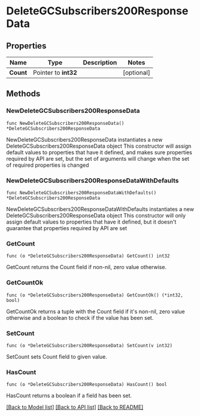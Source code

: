 # DeleteGCSubscribers200ResponseData

## Properties

Name | Type | Description | Notes
------------ | ------------- | ------------- | -------------
**Count** | Pointer to **int32** |  | [optional] 

## Methods

### NewDeleteGCSubscribers200ResponseData

`func NewDeleteGCSubscribers200ResponseData() *DeleteGCSubscribers200ResponseData`

NewDeleteGCSubscribers200ResponseData instantiates a new DeleteGCSubscribers200ResponseData object
This constructor will assign default values to properties that have it defined,
and makes sure properties required by API are set, but the set of arguments
will change when the set of required properties is changed

### NewDeleteGCSubscribers200ResponseDataWithDefaults

`func NewDeleteGCSubscribers200ResponseDataWithDefaults() *DeleteGCSubscribers200ResponseData`

NewDeleteGCSubscribers200ResponseDataWithDefaults instantiates a new DeleteGCSubscribers200ResponseData object
This constructor will only assign default values to properties that have it defined,
but it doesn't guarantee that properties required by API are set

### GetCount

`func (o *DeleteGCSubscribers200ResponseData) GetCount() int32`

GetCount returns the Count field if non-nil, zero value otherwise.

### GetCountOk

`func (o *DeleteGCSubscribers200ResponseData) GetCountOk() (*int32, bool)`

GetCountOk returns a tuple with the Count field if it's non-nil, zero value otherwise
and a boolean to check if the value has been set.

### SetCount

`func (o *DeleteGCSubscribers200ResponseData) SetCount(v int32)`

SetCount sets Count field to given value.

### HasCount

`func (o *DeleteGCSubscribers200ResponseData) HasCount() bool`

HasCount returns a boolean if a field has been set.


[[Back to Model list]](../README.md#documentation-for-models) [[Back to API list]](../README.md#documentation-for-api-endpoints) [[Back to README]](../README.md)


